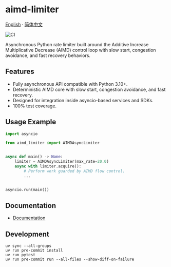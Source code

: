 # aimd-limiter

[English](README.md) · [简体中文](README.zh-CN.md)

![CI](https://github.com/mxcoras/aimd-limiter/actions/workflows/ci-cd.yml/badge.svg)

Asynchronous Python rate limiter built around the Additive Increase Multiplicative Decrease (AIMD) control loop with slow start, congestion avoidance, and fast recovery behaviors.

## Features

- Fully asynchronous API compatible with Python 3.10+.
- Deterministic AIMD core with slow start, congestion avoidance, and fast recovery.
- Designed for integration inside asyncio-based services and SDKs.
- 100% test coverage.

## Usage Example

```python
import asyncio

from aimd_limiter import AIMDAsyncLimiter


async def main() -> None:
    limiter = AIMDAsyncLimiter(max_rate=20.0)
    async with limiter.acquire():
        # Perform work guarded by AIMD flow control.
        ...


asyncio.run(main())
```

## Documentation

- [Documentation](https://mxcoras.github.io/aimd-limiter/)

## Development

```pwsh
uv sync --all-groups
uv run pre-commit install
uv run pytest
uv run pre-commit run --all-files --show-diff-on-failure
```

